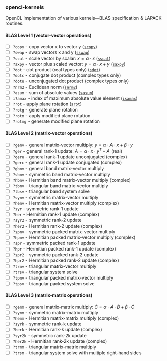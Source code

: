 ### opencl-kernels

OpenCL implementation of various kernels—BLAS specification & LAPACK routines.

#### BLAS Level 1 (vector-vector operations)

- [ ] `?copy` - copy vector x to vector y ([`scopy`](/src/blas/L1/scopy.cl))
- [ ] `?swap` - swap vectors x and y ([`sswap`](/src/blas/L1/sswap.cl))
- [ ] `?scal` - scale vector by scalar: $x = \alpha \cdot x$ ([`sscal`](/src/blas/L1/sscal.cl))
- [ ] `?axpy` - vector plus scaled vector: $y = \alpha \cdot x + y$ ([`saxpy`](/src/blas/L1/saxpy.cl))
- [ ] `?dot` - dot product (real types only) ([`sdot`](/src/blas/L1/sdot.cl))
- [ ] `?dotc` - conjugate dot product (complex types only)
- [ ] `?dotu` - unconjugated dot product (complex types only)
- [ ] `?nrm2` - Euclidean norm ([`snrm2`](/src/blas/L1/snrm2.cl))
- [ ] `?asum` - sum of absolute values ([`sasum`](/src/blas/L1/sasum.cl))
- [ ] `i?amax` - index of maximum absolute value element ([`isamax`](/src/blas/L1/isamax.cl))
- [ ] `?rot` - apply plane rotation ([`srot`](/src/blas/L1/srot.cl))
- [ ] `?rotg` - generate plane rotation
- [ ] `?rotm` - apply modified plane rotation
- [ ] `?rotmg` - generate modified plane rotation

#### BLAS Level 2 (matrix-vector operations)

- [ ] `?gemv` - general matrix-vector multiply: $y = \alpha \cdot A \cdot x + \beta \cdot y$
- [ ] `?ger` - general rank-1 update: $A = \alpha \cdot x \cdot y^T + A$ (real)
- [ ] `?geru` - general rank-1 update unconjugated (complex)
- [ ] `?gerc` - general rank-1 update conjugated (complex)
- [ ] `?gbmv` - general band matrix-vector multiply
- [ ] `?sbmv` - symmetric band matrix-vector multiply
- [ ] `?hbmv` - Hermitian band matrix-vector multiply (complex)
- [ ] `?tbmv` - triangular band matrix-vector multiply
- [ ] `?tbsv` - triangular band system solve
- [ ] `?symv` - symmetric matrix-vector multiply
- [ ] `?hemv` - Hermitian matrix-vector multiply (complex)
- [ ] `?syr` - symmetric rank-1 update
- [ ] `?her` - Hermitian rank-1 update (complex)
- [ ] `?syr2` - symmetric rank-2 update
- [ ] `?her2` - Hermitian rank-2 update (complex)
- [ ] `?spmv` - symmetric packed matrix-vector multiply
- [ ] `?hpmv` - Hermitian packed matrix-vector multiply (complex)
- [ ] `?spr` - symmetric packed rank-1 update
- [ ] `?hpr` - Hermitian packed rank-1 update (complex)
- [ ] `?spr2` - symmetric packed rank-2 update
- [ ] `?hpr2` - Hermitian packed rank-2 update (complex)
- [ ] `?trmv` - triangular matrix-vector multiply
- [ ] `?trsv` - triangular system solve
- [ ] `?tpmv` - triangular packed matrix-vector multiply
- [ ] `?tpsv` - triangular packed system solve

#### BLAS Level 3 (matrix-matrix operations)

- [ ] `?gemm` - general matrix-matrix multiply: $C = \alpha \cdot A \cdot B + \beta \cdot C$
- [ ] `?symm` - symmetric matrix-matrix multiply
- [ ] `?hemm` - Hermitian matrix-matrix multiply (complex)
- [ ] `?syrk` - symmetric rank-k update
- [ ] `?herk` - Hermitian rank-k update (complex)
- [ ] `?syr2k` - symmetric rank-2k update
- [ ] `?her2k` - Hermitian rank-2k update (complex)
- [ ] `?trmm` - triangular matrix-matrix multiply
- [ ] `?trsm` - triangular system solve with multiple right-hand sides
